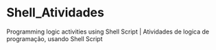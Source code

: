 # Shell_Atividades

Programming logic activities using Shell Script | Atividades de logica de programação, usando Shell Script
